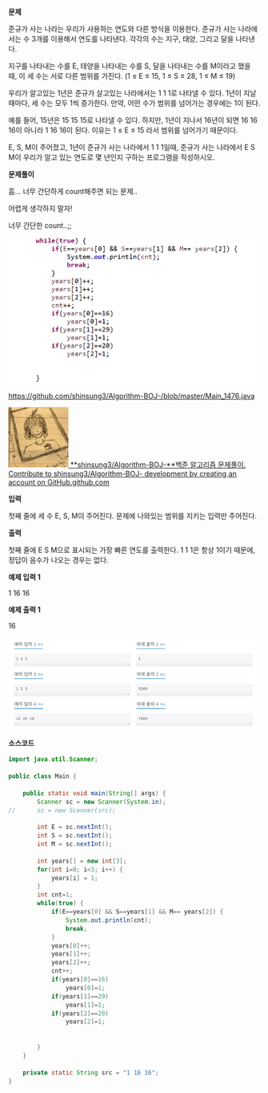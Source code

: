 **문제**

준규가 사는 나라는 우리가 사용하는 연도와 다른 방식을 이용한다. 준규가 사는 나라에서는 수 3개를 이용해서 연도를 나타낸다. 각각의 수는 지구, 태양, 그리고 달을 나타낸다.

지구를 나타내는 수를 E, 태양을 나타내는 수를 S, 달을 나타내는 수를 M이라고 했을 때, 이 세 수는 서로 다른 범위를 가진다. (1 ≤ E ≤ 15, 1 ≤ S ≤ 28, 1 ≤ M ≤ 19)

우리가 알고있는 1년은 준규가 살고있는 나라에서는 1 1 1로 나타낼 수 있다. 1년이 지날 때마다, 세 수는 모두 1씩 증가한다. 만약, 어떤 수가 범위를 넘어가는 경우에는 1이 된다.

예를 들어, 15년은 15 15 15로 나타낼 수 있다. 하지만, 1년이 지나서 16년이 되면 16 16 16이 아니라 1 16 16이 된다. 이유는 1 ≤ E ≤ 15 라서 범위를 넘어가기 때문이다.

E, S, M이 주어졌고, 1년이 준규가 사는 나라에서 1 1 1일때, 준규가 사는 나라에서 E S M이 우리가 알고 있는 연도로 몇 년인지 구하는 프로그램을 작성하시오.

**문제풀이**

흠... 너무 간단하게 count해주면 되는 문제..

어렵게 생각하지 말자!

너무 간단한 count..;;

![img](md-images/image-16478716773941.png)

https://github.com/shinsung3/Algorithm-BOJ-/blob/master/Main_1476.java

[![img](md-images/src=https%253A%252F%252Favatars0.githubusercontent-16478716773943.com%252Fu%252F46014771%253Fs%253D400%2526v%253D4&type=ff120)](https://github.com/shinsung3/Algorithm-BOJ-/blob/master/Main_1476.java)[ **shinsung3/Algorithm-BOJ-**백준 알고리즘 문제풀이. Contribute to shinsung3/Algorithm-BOJ- development by creating an account on GitHub.github.com](https://github.com/shinsung3/Algorithm-BOJ-/blob/master/Main_1476.java)

**입력**

첫째 줄에 세 수 E, S, M이 주어진다. 문제에 나와있는 범위를 지키는 입력만 주어진다.

**출력**

첫째 줄에 E S M으로 표시되는 가장 빠른 연도를 출력한다. 1 1 1은 항상 1이기 때문에, 정답이 음수가 나오는 경우는 없다.

**예제 입력 1** 

1 16 16 

**예제 출력 1** 

16 

![img](md-images/image-16478716773955.png)

**소스코드** 

```java
import java.util.Scanner;

public class Main {

	public static void main(String[] args) {
		Scanner sc = new Scanner(System.in);
//		sc = new Scanner(src);
		
		int E = sc.nextInt();
		int S = sc.nextInt();
		int M = sc.nextInt();
		
		int years[] = new int[3];
		for(int i=0; i<3; i++) {
			years[i] = 1;
		}
		int cnt=1;
		while(true) {
			if(E==years[0] && S==years[1] && M== years[2]) {
				System.out.println(cnt);
				break;
			}
			years[0]++;
			years[1]++;
			years[2]++;
			cnt++;
			if(years[0]==16)
				years[0]=1;
			if(years[1]==29)
				years[1]=1;
			if(years[2]==20)
				years[2]=1;
			
			
		}
	}

	private static String src = "1 16 16";
}
```

